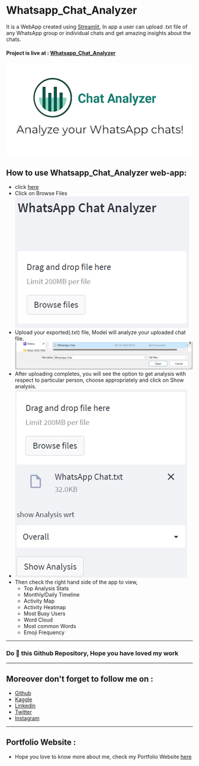 # Whatsapp_Chat_Analyzer
It is a WebApp created using [Streamlit](https://streamlit.io/), In app a user can upload .txt file of any WhatsApp group or individual chats and get amazing insights about the chats.
#### Project is live at : [Whatsapp_Chat_Analyzer](https://whatsapp-chat-analyzer-bhavy.herokuapp.com/ )
![](https://github.com/BhavyBansal24/Whatsapp_Chat_Analyzer/blob/master/images/analyzer.jpg?raw=true)
## How to use Whatsapp_Chat_Analyzer web-app:
* click [here](https://whatsapp-chat-analyzer-bhavy.herokuapp.com/ )
* Click on Browse Files
![](https://github.com/BhavyBansal24/Whatsapp_Chat_Analyzer/blob/master/images/browse.jpeg?raw=true)
* Upload your exported(.txt) file, Model will analyze your uploaded chat file.
![](https://github.com/BhavyBansal24/Whatsapp_Chat_Analyzer/blob/master/images/open.jpeg?raw=true)
* After uploading completes, you will see the option to get analysis with respect to particular person, choose appropriately and click on Show analysis.
* ![](https://github.com/BhavyBansal24/Whatsapp_Chat_Analyzer/blob/master/images/show.jpeg?raw=true)
* Then check the right hand side of the app to view,
  - Top Analysis Stats
  - Monthly/Daily Timeline
  - Activity Map
  - Activity Heatmap
  - Most Busy Users
  - Word Cloud
  - Most common Words
  - Emoji Frequency

********************************************
### Do 🌟 this Github Repository, Hope you have loved my work
********************************************
## Moreover don't forget to follow me on :
* [Github](https://github.com/BhavyBansal24)
* [Kaggle](https://www.kaggle.com/bhavybansal)
* [Linkedin](https://www.linkedin.com/in/bhavybansal24/)
* [Twitter](https://twitter.com/BhavyBansal_24)
* [Instagram](https://www.instagram.com/bhavybansal_24/)

********************************************
## Portfolio Website :
* Hope you love to know more about me, check my Portfolio Website [here](https://bhavybansal24.github.io/Neural-Programmer/)
